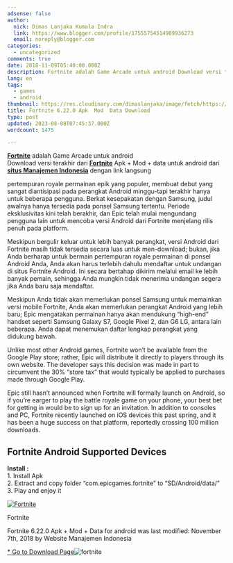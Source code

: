 ```yaml
---
adsense: false
author:
  nick: Dimas Lanjaka Kumala Indra
  link: https://www.blogger.com/profile/17555754514989936273
  email: noreply@blogger.com
categories:
  - uncategorized
comments: true
date: 2018-11-09T05:40:00.000Z
description: Fortnite adalah Game Arcade untuk android Download versi terakhir dari
lang: en
tags:
  - games
  - android
thumbnail: https://res.cloudinary.com/dimaslanjaka/image/fetch/https://image.revdl.com/2018/fortnite-1.jpg
title: Fortnite 6.22.0 Apk  Mod  Data Download
type: post
updated: 2023-08-08T07:45:37.000Z
wordcount: 1475

---
```


[**Fortnite**](https://webmanajemen.com/) adalah Game Arcade untuk android  
Download versi terakhir dari **[Fortnite](https://webmanajemen.com/)** Apk + Mod + data untuk android dari **[situs Manajemen Indonesia](https://webmanajemen.com/)** dengan link langsung

pertempuran royale permainan epik yang populer, membuat debut yang sangat diantisipasi pada perangkat Android minggu-tapi terakhir hanya untuk beberapa pengguna. Berkat kesepakatan dengan Samsung, judul awalnya hanya tersedia pada ponsel Samsung tertentu. Periode eksklusivitas kini telah berakhir, dan Epic telah mulai mengundang pengguna lain untuk mencoba versi Android dari Fortnite menjelang rilis penuh pada platform.

Meskipun bergulir keluar untuk lebih banyak perangkat, versi Android dari Fortnite masih tidak tersedia secara luas untuk men-download; bukan, jika Anda berharap untuk bermain pertempuran royale permainan di ponsel Android Anda, Anda akan harus terlebih dahulu mendaftar untuk undangan di situs Fortnite Android. Ini secara bertahap dikirim melalui email ke lebih banyak pemain, sehingga Anda mungkin tidak menerima undangan segera jika Anda baru saja mendaftar.

Meskipun Anda tidak akan memerlukan ponsel Samsung untuk memainkan versi mobile Fortnite, Anda akan memerlukan perangkat Android yang lebih baru; Epic mengatakan permainan hanya akan mendukung “high-end” handset seperti Samsung Galaxy S7, Google Pixel 2, dan G6 LG, antara lain beberapa. Anda dapat menemukan daftar lengkap perangkat yang didukung bawah.

Unlike most other Android games, Fortnite won’t be available from the Google Play store; rather, Epic will distribute it directly to players through its own website. The developer says this decision was made in part to circumvent the 30% “store tax” that would typically be applied to purchases made through Google Play.

Epic still hasn’t announced when Fortnite will formally launch on Android, so if you’re earger to play the battle royale game on your phone, your best bet for getting in would be to sign up for an invitation. In addition to consoles and PC, Fortnite recently launched on iOS devices this past spring, and it has been a huge success on that platform, reportedly crossing 100 million downloads.

Fortnite Android Supported Devices
----------------------------------

**Install :**  
1\. Install Apk  
2\. Extract and copy folder “com.epicgames.fortnite” to “SD/Android/data/”  
3\. Play and enjoy it

[![Fortnite](https://res.cloudinary.com/dimaslanjaka/image/fetch/https://image.revdl.com/2018/fortnite-1.jpg)](https://webmanajemen.com/)

Fortnite

Fortnite 6.22.0 Apk + Mod + Data for android was last modified: November 7th, 2018 by Website Manajemen Indonesia

[*   Go to Download Page](https://dimaslanjaka-storage.000webhostapp.com/revdl.php?download&path=/fortnite-apk-data-download2.html/)![fortnite](https://imgdb.net/images/4328.png "fortnite")